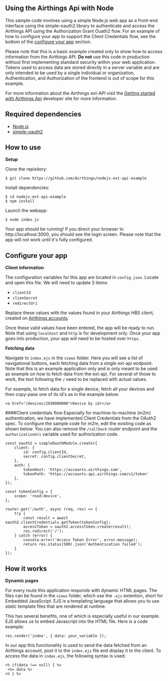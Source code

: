 ## Using the Airthings Api with Node

This sample code involves using a simple Node.js web app as a front-end interface using the simple-oauth2 library to authenticate and access the Airthings API using the Authorization Grant Ouath2 flow.
For an example of how to configure your app to support the Client Credentials flow, see the bottom of the [configure your app](#configure-your-app) section.

Please note that this is a basic example created only to show how to access information from the Airthings API. 
**Do not** use this code in production without first implementing standard security within your web application.
Tokens used to access data are stored directly in a server variable and are only intended to be used by a single individual or organization, Authentication, and Authorization of the frontend is out of scope for this example.

For more information about the Airthings ext-API visit the [Getting started with Airthings Api](https://developer.airthings.com) developer site for more information.


## Required dependencies

* [Node.js](https://nodejs.org)
* [simple-oauth2](https://www.npmjs.com/package/simple-oauth2)

## How to use
**Setup**

Clone the repisitory:
```
$ git clone https://github.com/Airthings/nodejs-ext-api-example
```

Install dependencies:

```
$ cd nodejs-ext-api-example
$ npm install
```

Launch the webapp:
```
$ node index.js
```

Your app should be running! If you direct your browser to http://localhost:3000, you should see the login screen.
Please note that the app will not work until it's fully configured.

## Configure your app
**Client information**

The configuration variables for this app are located in `config.json`. Locate and open this file. We will need to update 3 items:
- `clientId`
- `clienSecret`
- `redirectUri`

Replace these values with the values found in your Airthings HBS client, created on [Airthings accounts](https://accounts.airthings.com). 

Once these valid values have been entered, the app will be ready to run. Note that using `localhost` and `http` is for development only. Once your app goes into production, your app will need to be hosted over `https`.



**Fetching data**

Navigate to `ìndex.ejs` in the ``views`` folder. Here you will see a list of navigational buttons, each fetching data from a single ext-api endpoint.
Note that this is an example application only and is only meant to be used as example on how to fetch data from the ext-api.
For several of those to work, the text following the `/` need to be replaced with actual values.

For example, to fetch data for a single device, fetch all your devices and then copy-pase one of its id's as in the example below: 

```
<a href="/devices/2930000000">Device by idr</a>
```

####Client credentials flow
Especially for machine-to-machine (m2m) authentication, we have implemented Client Credentials from the OAuth2 spec. 
To configure the sample code for m2m, edit the existing code as shown below. You can also remove the ``/callback`` router endpoint and the 
``authorizationUri`` variable used for authorization code.

```
const oauth2 = simpleOauthModule.create({
    client: {
        id: config.clientId,
        secret: config.clientSecret,
    },
    auth: {
        tokenHost: 'https://accounts.airthings.com',
        tokenPath: 'https://accounts-api.airthings.com/v1/token'
    },
});

const tokenConfig = {
    scope: 'read:device',
};

router.get('/auth', async (req, res) => {
    try {
        const result = await oauth2.clientCredentials.getToken(tokenConfig);
        accessToken = oauth2.accessToken.create(result);
        res.redirect('/');
    } catch (error) {
        console.error('Access Token Error', error.message);
        return res.status(500).json('Authentication failed');
    }
});
```


## How it works
**Dynamic pages**

For every route this application responds with dynamic HTML pages. The files can be found in the `views` folder, which use the  `.ejs` extention, short for Embedded JavaScript. EJS is a templating language that allows you to use static template files that are rendered at runtime.

This has several benefits, one of which is especially useful in our example. EJS allows us to embed Javascript into the HTML file.
Here is a code example:
 
```
res.render('index', { data: your_variable });
```

In our app this functionality is used to send the data fetched from an Airthings account, post it to the ``index.ejs`` file and display it to the client. To access the data in ``index.ejs``, the following syntax is used:
```
<% if(data !== null) { %>
 <%= data %>
<% } %>
```
